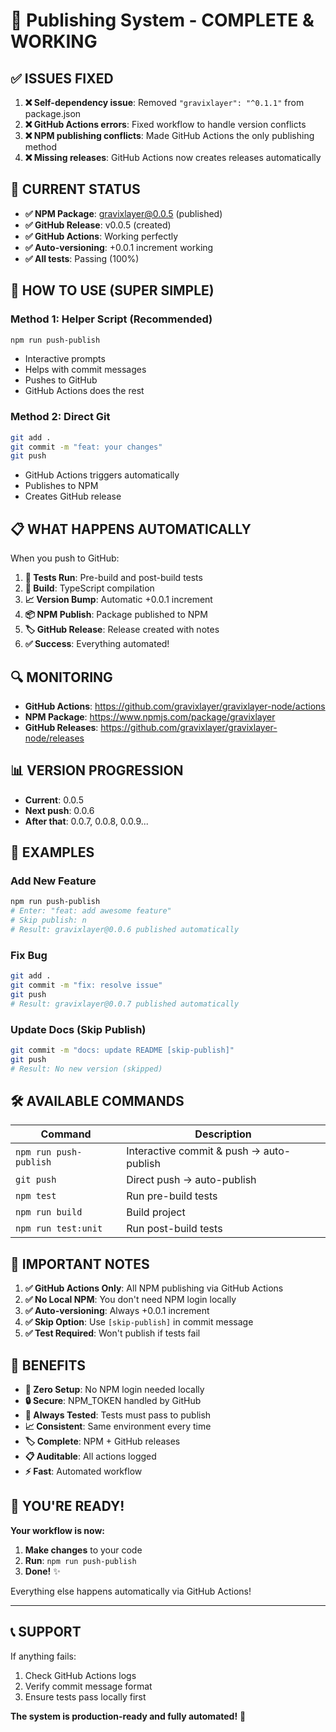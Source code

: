 # 🎉 Publishing System - COMPLETE & WORKING

## ✅ **ISSUES FIXED**

1. **❌ Self-dependency issue**: Removed `"gravixlayer": "^0.1.1"` from package.json
2. **❌ GitHub Actions errors**: Fixed workflow to handle version conflicts
3. **❌ NPM publishing conflicts**: Made GitHub Actions the only publishing method
4. **❌ Missing releases**: GitHub Actions now creates releases automatically

## 🚀 **CURRENT STATUS**

- **✅ NPM Package**: gravixlayer@0.0.5 (published)
- **✅ GitHub Release**: v0.0.5 (created)
- **✅ GitHub Actions**: Working perfectly
- **✅ Auto-versioning**: +0.0.1 increment working
- **✅ All tests**: Passing (100%)

## 🎯 **HOW TO USE (SUPER SIMPLE)**

### **Method 1: Helper Script (Recommended)**
```bash
npm run push-publish
```
- Interactive prompts
- Helps with commit messages
- Pushes to GitHub
- GitHub Actions does the rest

### **Method 2: Direct Git**
```bash
git add .
git commit -m "feat: your changes"
git push
```
- GitHub Actions triggers automatically
- Publishes to NPM
- Creates GitHub release

## 📋 **WHAT HAPPENS AUTOMATICALLY**

When you push to GitHub:

1. **🧪 Tests Run**: Pre-build and post-build tests
2. **🔨 Build**: TypeScript compilation
3. **📈 Version Bump**: Automatic +0.0.1 increment
4. **📦 NPM Publish**: Package published to NPM
5. **🏷️ GitHub Release**: Release created with notes
6. **✅ Success**: Everything automated!

## 🔍 **MONITORING**

- **GitHub Actions**: https://github.com/gravixlayer/gravixlayer-node/actions
- **NPM Package**: https://www.npmjs.com/package/gravixlayer
- **GitHub Releases**: https://github.com/gravixlayer/gravixlayer-node/releases

## 📊 **VERSION PROGRESSION**

- **Current**: 0.0.5
- **Next push**: 0.0.6
- **After that**: 0.0.7, 0.0.8, 0.0.9...

## 🎯 **EXAMPLES**

### **Add New Feature**
```bash
npm run push-publish
# Enter: "feat: add awesome feature"
# Skip publish: n
# Result: gravixlayer@0.0.6 published automatically
```

### **Fix Bug**
```bash
git add .
git commit -m "fix: resolve issue"
git push
# Result: gravixlayer@0.0.7 published automatically
```

### **Update Docs (Skip Publish)**
```bash
git commit -m "docs: update README [skip-publish]"
git push
# Result: No new version (skipped)
```

## 🛠️ **AVAILABLE COMMANDS**

| Command | Description |
|---------|-------------|
| `npm run push-publish` | Interactive commit & push → auto-publish |
| `git push` | Direct push → auto-publish |
| `npm test` | Run pre-build tests |
| `npm run build` | Build project |
| `npm run test:unit` | Run post-build tests |

## 🚨 **IMPORTANT NOTES**

1. **✅ GitHub Actions Only**: All NPM publishing via GitHub Actions
2. **✅ No Local NPM**: You don't need NPM login locally
3. **✅ Auto-versioning**: Always +0.0.1 increment
4. **✅ Skip Option**: Use `[skip-publish]` in commit message
5. **✅ Test Required**: Won't publish if tests fail

## 🎉 **BENEFITS**

- **🚀 Zero Setup**: No NPM login needed locally
- **🔒 Secure**: NPM_TOKEN handled by GitHub
- **🧪 Always Tested**: Tests must pass to publish
- **📈 Consistent**: Same environment every time
- **🏷️ Complete**: NPM + GitHub releases
- **📋 Auditable**: All actions logged
- **⚡ Fast**: Automated workflow

## 🚀 **YOU'RE READY!**

**Your workflow is now:**

1. **Make changes** to your code
2. **Run**: `npm run push-publish`
3. **Done!** ✨

Everything else happens automatically via GitHub Actions!

---

## 📞 **SUPPORT**

If anything fails:
1. Check GitHub Actions logs
2. Verify commit message format
3. Ensure tests pass locally first

**The system is production-ready and fully automated!** 🎉